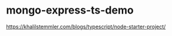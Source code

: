 <h1>
  mongo-express-ts-demo
</h1>

https://khalilstemmler.com/blogs/typescript/node-starter-project/